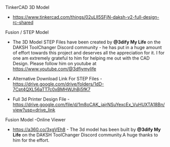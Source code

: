 TinkerCAD 3D Model 
* https://www.tinkercad.com/things/02uLlI5SFjN-daksh-v2-full-design-rc-shared

Fusion / STEP Model
* The 3D Model STEP Files have been created by **@3dify My Life** on the DAKSH ToolChanger Discord community - he has put in a huge amount of effort towards this project and deserves all the appreciation for it. I for one am extremely grateful to him for helping me out with the CAD Design. Please follow him on youtube at https://www.youtube.com/@3dfiymylife

* Alternative Download Link For STEP Files - https://drive.google.com/drive/folders/1dD-7Cpt4QXL56aTT7c0xBMHWJhBj5fK7
* Full 3d Printer Design File - https://drive.google.com/file/d/1m8oCAK_jajrNSuYexcEx_VuHUXTA18Bn/view?usp=drive_link

Fusion Model -Online Viewer
* https://a360.co/3xgVEh8 - The 3d model has been built by **@3dify My Life** on the DAKSH ToolChanger Discord community.A huge thanks to him for the effort.
